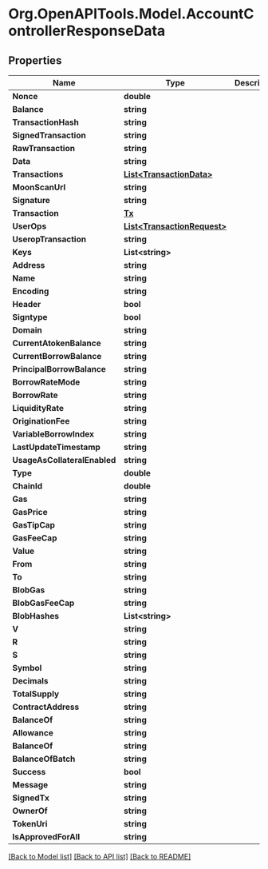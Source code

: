 # Org.OpenAPITools.Model.AccountControllerResponseData

## Properties

Name | Type | Description | Notes
------------ | ------------- | ------------- | -------------
**Nonce** | **double** |  | 
**Balance** | **string** |  | 
**TransactionHash** | **string** |  | [optional] 
**SignedTransaction** | **string** |  | [optional] 
**RawTransaction** | **string** |  | [optional] 
**Data** | **string** |  | 
**Transactions** | [**List&lt;TransactionData&gt;**](TransactionData.md) |  | [optional] 
**MoonScanUrl** | **string** |  | [optional] 
**Signature** | **string** |  | [optional] 
**Transaction** | [**Tx**](Tx.md) |  | [optional] 
**UserOps** | [**List&lt;TransactionRequest&gt;**](TransactionRequest.md) |  | [optional] 
**UseropTransaction** | **string** |  | [optional] 
**Keys** | **List&lt;string&gt;** |  | [optional] 
**Address** | **string** |  | 
**Name** | **string** |  | [optional] 
**Encoding** | **string** |  | [optional] 
**Header** | **bool** |  | [optional] 
**Signtype** | **bool** |  | [optional] 
**Domain** | **string** |  | 
**CurrentAtokenBalance** | **string** |  | 
**CurrentBorrowBalance** | **string** |  | 
**PrincipalBorrowBalance** | **string** |  | 
**BorrowRateMode** | **string** |  | 
**BorrowRate** | **string** |  | 
**LiquidityRate** | **string** |  | 
**OriginationFee** | **string** |  | 
**VariableBorrowIndex** | **string** |  | 
**LastUpdateTimestamp** | **string** |  | 
**UsageAsCollateralEnabled** | **string** |  | 
**Type** | **double** |  | [optional] 
**ChainId** | **double** |  | [optional] 
**Gas** | **string** |  | [optional] 
**GasPrice** | **string** |  | [optional] 
**GasTipCap** | **string** |  | [optional] 
**GasFeeCap** | **string** |  | [optional] 
**Value** | **string** |  | [optional] 
**From** | **string** |  | [optional] 
**To** | **string** |  | [optional] 
**BlobGas** | **string** |  | [optional] 
**BlobGasFeeCap** | **string** |  | [optional] 
**BlobHashes** | **List&lt;string&gt;** |  | [optional] 
**V** | **string** |  | [optional] 
**R** | **string** |  | [optional] 
**S** | **string** |  | [optional] 
**Symbol** | **string** |  | [optional] 
**Decimals** | **string** |  | [optional] 
**TotalSupply** | **string** |  | [optional] 
**ContractAddress** | **string** |  | [optional] 
**BalanceOf** | **string** |  | [optional] 
**Allowance** | **string** |  | [optional] 
**BalanceOf** | **string** |  | [optional] 
**BalanceOfBatch** | **string** |  | [optional] 
**Success** | **bool** |  | 
**Message** | **string** |  | 
**SignedTx** | **string** |  | [optional] 
**OwnerOf** | **string** |  | [optional] 
**TokenUri** | **string** |  | [optional] 
**IsApprovedForAll** | **string** |  | [optional] 

[[Back to Model list]](../README.md#documentation-for-models) [[Back to API list]](../README.md#documentation-for-api-endpoints) [[Back to README]](../README.md)

